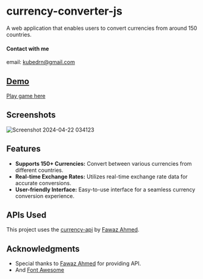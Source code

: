 # currency-converter-js

A web application that enables users to convert currencies from around 150 countries.

#### Contact with me
email: [kubedrn@gmail.com](mailto:kubedrn@gmail.com)<br>
<a href="https://www.linkedin.com/in/ubed9">
<!-- <img align="left" alt="Ubed's LinkedIN" width="22px" src="https://upload.wikimedia.org/wikipedia/commons/8/81/LinkedIn_icon.svg" /><br> -->

## Demo
Play game [here](https://mini-projects-js-git-main-ubednamas-projects.vercel.app/)

## Screenshots
![Screenshot 2024-04-22 034123](https://github.com/ubednama/mini-projects-js/assets/61332446/d057253a-7f9c-4bb1-b3d5-a21f08724f24)

## Features
- **Supports 150+ Currencies:** Convert between various currencies from different countries.
- **Real-time Exchange Rates:** Utilizes real-time exchange rate data for accurate conversions.
- **User-friendly Interface:** Easy-to-use interface for a seamless currency conversion experience.

## APIs Used

This project uses the [currency-api](https://github.com/fawazahmed0/currency-api) by [Fawaz Ahmed](https://github.com/fawazahmed0).


## Acknowledgments

- Special thanks to [Fawaz Ahmed](https://github.com/fawazahmed0) for providing API.
- And [Font Awesome](https://fontawesome.com/)
